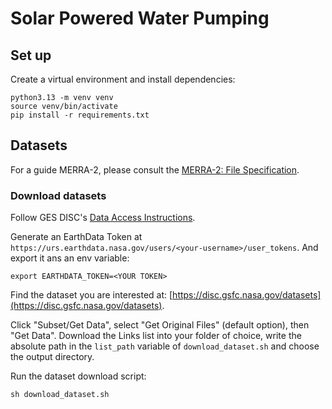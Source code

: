 # Solar Powered Water Pumping

## Set up
Create a virtual environment and install dependencies:
```
python3.13 -m venv venv
source venv/bin/activate
pip install -r requirements.txt
```

## Datasets
For a guide MERRA-2, please consult the [MERRA-2: File Specification](https://gmao.gsfc.nasa.gov/pubs/docs/Bosilovich785.pdf).

### Download datasets
Follow GES DISC's [Data Access Instructions](https://disc.gsfc.nasa.gov/information/documents?title=Data%20Access).

Generate an EarthData Token at `https://urs.earthdata.nasa.gov/users/<your-username>/user_tokens`. And export it ans an env variable:
```
export EARTHDATA_TOKEN=<YOUR TOKEN>
```

Find the dataset you are interested at: [https://disc.gsfc.nasa.gov/datasets](https://disc.gsfc.nasa.gov/datasets).

Click "Subset/Get Data", select "Get Original Files" (default option), then "Get Data". Download the Links list into your folder of choice, write the absolute path in the `list_path` variable of `download_dataset.sh` and choose the output directory.

Run the dataset download script:
```
sh download_dataset.sh
```


